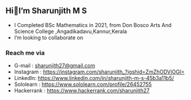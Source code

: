 ## Hi👋I’m Sharunjith M S
-  I Completed BSc Mathematics in 2021, from Don Bosco Arts And Science College ,Angadikadavu,Kannur,Kerala
-  I’m looking to collaborate on 
### Reach me via
-  G-mail  : sharunjith27@gmail.com
-  Instagram : https://instagram.com/sharunjith_?igshid=ZmZhODViOGI=
-  LinkedIn: https://www.linkedin.com/in/sharunjith-m-s-45b3a11b5/
-  Sololearn : https://www.sololearn.com/profile/26452755
-  Hackerrank : https://www.hackerrank.com/sharunjith27
